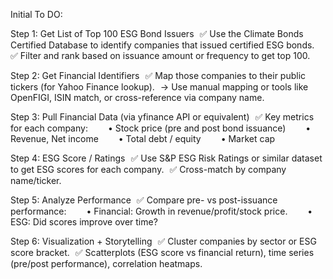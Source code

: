 Initial To DO:

Step 1: Get List of Top 100 ESG Bond Issuers
  ✅ Use the Climate Bonds Certified Database to identify companies that issued certified ESG bonds.
  ✅ Filter and rank based on issuance amount or frequency to get top 100.

Step 2: Get Financial Identifiers
  ✅ Map those companies to their public tickers (for Yahoo Finance lookup).
  → Use manual mapping or tools like OpenFIGI, ISIN match, or cross-reference via company name.

Step 3: Pull Financial Data (via yfinance API or equivalent)
  ✅ Key metrics for each company:
  • Stock price (pre and post bond issuance)
  • Revenue, Net income
  • Total debt / equity
  • Market cap

Step 4: ESG Score / Ratings
  ✅ Use S&P ESG Risk Ratings or similar dataset to get ESG scores for each company.
  ✅ Cross-match by company name/ticker.

Step 5: Analyze Performance
  ✅ Compare pre- vs post-issuance performance:
  • Financial: Growth in revenue/profit/stock price.
  • ESG: Did scores improve over time?

Step 6: Visualization + Storytelling
  ✅ Cluster companies by sector or ESG score bracket.
  ✅ Scatterplots (ESG score vs financial return), time series (pre/post performance), correlation heatmaps.

